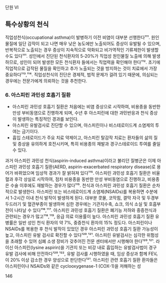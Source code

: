 단원 VI
## 특수상황의 천식

직업성천식(occupational asthma)이 발병하기 이전 비염이 대부분 선행한다¹¹¹. 원인 물질에 일단 감작이 되고 나면 매우 낮은 농도에만 노출되어도 증상이 유발될 수 있으며, 반복적으로 노출되는 경우 증상이 지속적으로 악화되고 비가역적인 기류제한이 발생할 수도 있다¹¹¹. 성인에서 진단된 천식환자의 5-20%가 직업성 원인물질 노출에 의해 발생하므로, 성인이 되어 발생한 모든 천식환자 들에서는 직업력을 확인해야 한다¹¹². 초기에 직업적으로 감작된 물질을 확인하고 추가 노출되는 것을 방지하는 것이 치료에서 가장 중요하다¹¹³,¹¹⁴. 직업성천식의 진단은 경제적, 법적 문제가 걸려 있기 때문에, 의심되는 경우에는 전문가에게 의뢰하는 것을 추천한다.

### 6. 아스피린 과민성 호흡기 질환

- 아스피린 과민성 호흡기 질환은 처음에는 비염 증상으로 시작하여, 비용종을 동반한 만성 부비동염으로 진행하게 되며, 수년 후 아스피린에 대한 과민반응과 천식 증상이 발생하는 특징적인 경과를 보인다.
- 아스피린 유발검사로 진단할 수 있으며, 아스피린이나 비스테로이드계 소염제의 투여는 금기이다.
- 흡입 스테로이드가 주요 치료 약제이고, 아스피린 탈감작 치료는 환자들의 삶의 질 및 증상을 유의하게 호전시키며, 특히 비용종의 재발과 경구스테로이드 투여를 줄일 수 있다.

과거 아스피린 과민성 천식(aspirin-induced asthma)이라고 불리던 질병군은 이제 아스피린 과민성 호흡기 질환(AERD, aspirin-exacerbated respiratory disease)로 용어가 바뀌었으며 임상적 경과가 잘 밝혀져 있다¹¹⁵. 아스피린 과민성 호흡기 질환은 비울혈과 후각 상실로 시작하여, 점차 비용종을 동반한 만성 부비동염으로 진행하고, 비용종은 수술 이후에도 재발하는 경우가 많다¹¹⁵. 천식과 아스피린 과민성 호흡기 질환은 순차적으로 발생한다. 아스피린 또는 비스테로이드계 소염제(NSAIDs)를 복용하면 수분에서 1-2시간 이내 천식 발작이 발생하게 된다. 대부분 콧물, 코막힘, 결막 자극 및 두경부 두드러기 및 혈관부종이 발생하며 심한 경우에는 기관지수축, 쇼크, 의식 소실 및 호흡부전이 나타날 수 있다¹¹⁶,¹¹⁷. 아스피린 과민성 호흡기 질환은 폐기능 저하와 중증천식과 관련되는 경우가 많고¹¹⁸,¹¹⁹, 응급 의료 이용률이 높다. 아스피린 과민성 호흡기 질환 유병률은 일반 성인 천식 환자의 약 7%, 중증천식 환자의 15% 정도다.
아스피린이나 NSAIDs를 복용한 후 천식 발작이 있었던 경우 아스피린 과민성 호흡기 질환 가능성이 높고, 아스피린 유발 검사로 확진할 수 있다¹²⁰,¹²¹. 아스피린 유발검사는 심각한 위험성을 초래할 수 있어 심폐 소생 장비가 갖추어진 전문 센터에서만 시행해야 한다¹²⁰,¹²¹. 라이신 아스피린(lysine aspirin)을 기관지 또는 비강 내로 흡입하는 유발검사법이 경구 유발 검사에 비해 안전하다¹²⁰,¹²², 유발 검사를 시행하였을 때, 임상 증상과 함께 FEV₁이 20% 이상 감소한 경우 양성으로 판단한다¹²¹.
아스피린 관련 호흡기 질환 환자들은 아스피린이나 NSAIDs와 같은 cyclooxygenase-1 (COX-1)을 저해하는 성

<PAGE>146